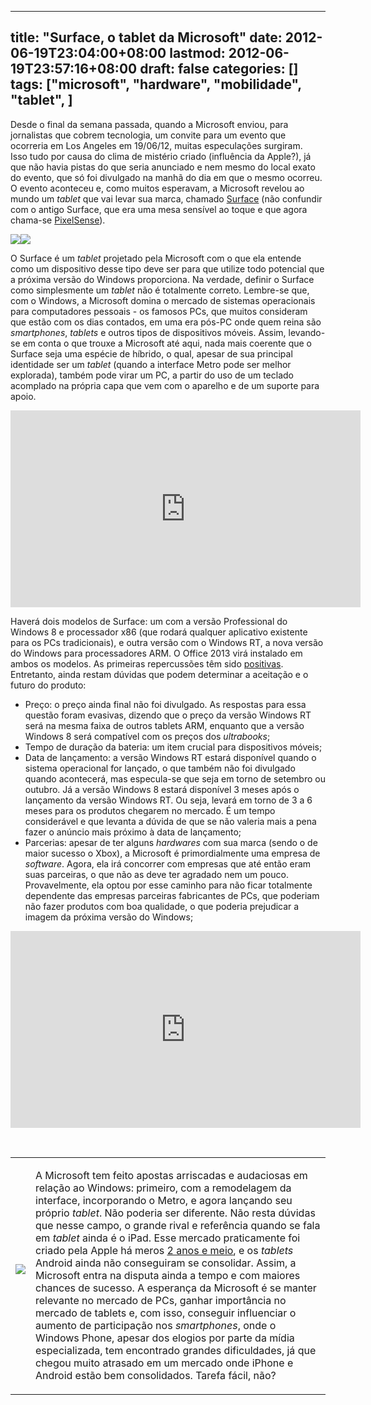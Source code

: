 
---
title: "Surface, o tablet da Microsoft"
date: 2012-06-19T23:04:00+08:00
lastmod: 2012-06-19T23:57:16+08:00
draft: false
categories: []
tags: ["microsoft", "hardware", "mobilidade", "tablet", ]
---


Desde o final da semana passada, quando a Microsoft enviou, para jornalistas que cobrem tecnologia, um convite para um evento que ocorreria em Los Angeles em 19/06/12, muitas especulações surgiram. Isso tudo por causa do clima de mistério criado (influência da Apple?), já que não havia pistas do que seria anunciado e nem mesmo do local exato do evento, que só foi divulgado na manhã do dia em que o mesmo ocorreu. O evento aconteceu e, como muitos esperavam, a Microsoft revelou ao mundo um *tablet* que vai levar sua marca, chamado [Surface](http://www.surface.com) (não confundir com o antigo Surface, que era uma mesa sensível ao toque e que agora chama-se [PixelSense](http://news.cnet.com/8301-10805_3-57455731-75/microsoft-renames-its-old-surface-computer-as-pixelsense/ "Microsoft renames its old Surface computer as PixelSense")).

![](/img/2012%2f6%2fsurface1.jpg)![](/img/2012%2f6%2fsurface2.jpg)

O Surface é um *tablet* projetado pela Microsoft com o que ela entende como um dispositivo desse tipo deve ser para que utilize todo potencial que a próxima versão do Windows proporciona. Na verdade, definir o Surface como simplesmente um *tablet* não é totalmente correto. Lembre-se que, com o Windows, a Microsoft domina o mercado de sistemas operacionais para computadores pessoais - os famosos PCs, que muitos consideram que estão com os dias contados, em uma era pós-PC onde quem reina são *smartphones*, *tablets* e outros tipos de dispositivos móveis. Assim, levando-se em conta o que trouxe a Microsoft até aqui, nada mais coerente que o Surface seja uma espécie de híbrido, o qual, apesar de sua principal identidade ser um *tablet* (quando a interface Metro pode ser melhor explorada), também pode virar um PC, a partir do uso de um teclado acomplado na própria capa que vem com o aparelho e de um suporte para apoio.

<iframe src="http://www.youtube.com/embed/jozTK-MqEXQ" width="560" height="315" frameborder="0" scrolling="auto"></iframe>

Haverá dois modelos de Surface: um com a versão Professional do Windows 8 e processador x86 (que rodará qualquer aplicativo existente para os PCs tradicionais), e outra versão com o Windows RT, a nova versão do Windows para processadores ARM. O Office 2013 virá instalado em ambos os modelos. As primeiras repercussões têm sido [positivas](http://gizmodo.com/5919521/microsoft-surface-just-made-the-macbook-air-and-the-ipad-obsolete "Microsoft Surface Just Made the MacBook Air and the iPad Look Obsolete"). Entretanto, ainda restam dúvidas que podem determinar a aceitação e o futuro do produto:

*   Preço: o preço ainda final não foi divulgado. As respostas para essa questão foram evasivas, dizendo que o preço da versão Windows RT será na mesma faixa de outros tablets ARM, enquanto que a versão Windows 8 será compatível com os preços dos *ultrabooks*;
*   Tempo de duração da bateria: um item crucial para dispositivos móveis;
*   Data de lançamento: a versão Windows RT estará disponível quando o sistema operacional for lançado, o que também não foi divulgado quando acontecerá, mas especula-se que seja em torno de setembro ou outubro. Já a versão Windows 8 estará disponível 3 meses após o lançamento da versão Windows RT. Ou seja, levará em torno de 3 a 6 meses para os produtos chegarem no mercado. É um tempo considerável e que levanta a dúvida de que se não valeria mais a pena fazer o anúncio mais próximo à data de lançamento;
*   Parcerias: apesar de ter alguns *hardwares* com sua marca (sendo o de maior sucesso o Xbox), a Microsoft é primordialmente uma empresa de *software*. Agora, ela irá concorrer com empresas que até então eram suas parceiras, o que não as deve ter agradado nem um pouco. Provavelmente, ela optou por esse caminho para não ficar totalmente dependente das empresas parceiras fabricantes de PCs, que poderiam não fazer produtos com boa qualidade, o que poderia prejudicar a imagem da próxima versão do Windows;


<iframe src="http://www.youtube.com/embed/dpzu3HM2CIo" width="560" height="315" frameborder="0" scrolling="auto"></iframe>

  <table border="0"> <tbody> <tr> <td> <p>![](/img/2012%2f6%2fwindows8_vs_ipad.jpg)</p>  </td> <td> <p>A Microsoft tem feito apostas arriscadas e audaciosas em relação ao Windows: primeiro, com a remodelagem da interface, incorporando o Metro, e agora lançando seu próprio *tablet*. Não poderia ser diferente. Não resta dúvidas que nesse campo, o grande rival e referência quando se fala em *tablet* ainda é o iPad. Esse mercado praticamente foi criado pela Apple há meros [2 anos e meio](/blog/post/2010/01/28/iPad-o-tablet-da-Apple.aspx "iPad, o tablet da Apple"), e os *tablets* Android ainda não conseguiram se consolidar. Assim, a Microsoft entra na disputa ainda a tempo e com maiores chances de sucesso. A esperança da Microsoft é se manter relevante no mercado de PCs, ganhar importância no mercado de tablets e, com isso, conseguir influenciar o aumento de participação nos *smartphones*, onde o Windows Phone, apesar dos elogios por parte da mídia especializada, tem encontrado grandes dificuldades, já que chegou muito atrasado em um mercado onde iPhone e Android estão bem consolidados. Tarefa fácil, não?</p> </td> </tr> </tbody> </table> 

